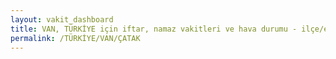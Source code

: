 ```yaml
---
layout: vakit_dashboard
title: VAN, TÜRKİYE için iftar, namaz vakitleri ve hava durumu - ilçe/eyalet seç
permalink: /TÜRKİYE/VAN/ÇATAK
---
```


<script type="text/javascript">
  var GLOBAL_COUNTRY = 'TÜRKİYE';
  var GLOBAL_CITY = 'VAN';
  var GLOBAL_STATE = 'ÇATAK';
  var lat = 72;
  var lon = 21;
</script>
